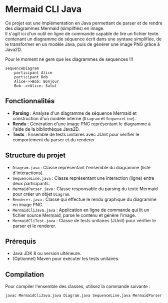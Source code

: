 # Mermaid CLI Java

Ce projet est une implémentation en Java permettant de parser et de rendre des diagrammes Mermaid (simplifiés) en image.  
Il s'agit ici d'un outil en ligne de commande capable de lire un fichier texte contenant un diagramme de séquence écrit dans une syntaxe simplifiée, de le transformer en un modèle Java, puis de générer une image PNG grâce à Java2D.


Pour  le moment ne gere  que  les diagrammes de sequences !!!


```mermaid
sequenceDiagram
    participant Alice
    participant Bob
    Alice->>Bob: Bonjour
    Bob-->>Alice: Salut
```
## Fonctionnalités

- **Parsing** : Analyse d'un diagramme de séquence Mermaid et construction d'un modèle interne (`Diagram` et `SequenceLine`).
- **Rendu** : Génération d'une image PNG représentant le diagramme à l'aide de la bibliothèque Java2D.
- **Tests** : Ensemble de tests unitaires avec JUnit pour vérifier le comportement du parser et du renderer.

## Structure du projet

- `Diagram.java` : Classe représentant l'ensemble du diagramme (liste d'interactions).
- `SequenceLine.java` : Classe représentant une interaction (ligne) entre deux participants.
- `MermaidParser.java` : Classe responsable du parsing du texte Mermaid pour créer un objet `Diagram`.
- `Renderer.java` : Classe qui effectue le rendu graphique du diagramme en image PNG.
- `MermaidCliJava.java` : Application en ligne de commande qui lit un fichier source Mermaid, parse le contenu et génère l'image.
- `MermaidCliTest.java` : Classe de tests unitaires (JUnit) pour vérifier le parser et le renderer.

## Prérequis

- Java JDK 8 ou version ultérieure.
- (Optionnel) Maven pour exécuter les tests unitaires.

## Compilation

Pour compiler l'ensemble des classes, utilisez la commande suivante :

```bash
javac MermaidCliJava.java Diagram.java SequenceLine.java MermaidParser.java Renderer.java
